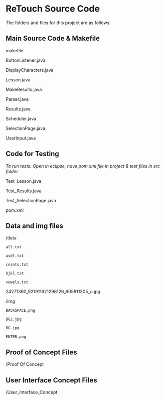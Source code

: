 # ReTouch Source Code

The folders and files for this project are as follows:


## Main Source Code & Makefile

makefile

ButtonListener.java

DisplayCharacters.java

Lesson.java

MakeResults.java

Parser.java

Results.java

Scheduler.java

SelectionPage.java

UserInput.java

## Code for Testing
*To run tests: Open in eclipse, have pom.xml file in project & test files in src folder.*

Test_Lesson.java

Test_Results.java

Test_SelectionPage.java

pom.xml

## Data and img files


/data

	all.txt

	asdf.txt

	cnsnts.txt

	hjkl.txt

	vowels.txt

24271360_921911621296126_605811305_o.jpg

/img

	BACKSPACE.png

	BG2.jpg

	BG.jpg

	ENTER.png


## Proof of Concept Files

/Proof Of Concept 


## User Interface Concept Files

/User_Interface_Concept


